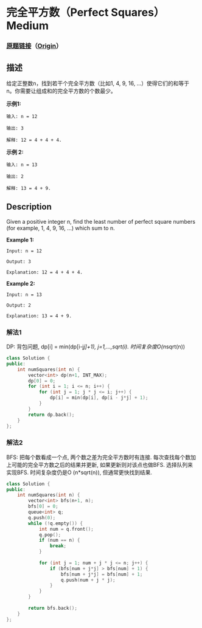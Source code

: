 # 完全平方数（Perfect Squares）Medium
### [原题链接](https://leetcode-cn.com/problems/perfect-squares)（[Origin](https://leetcode.com/problems/perfect-squares)）
## 描述
给定正整数n，找到若干个完全平方数（比如1, 4, 9, 16, ...）使得它们的和等于 n。你需要让组成和的完全平方数的个数最少。

**示例1:**
```
输入: n = 12

输出: 3 

解释: 12 = 4 + 4 + 4.
```

**示例 2:**
```
输入: n = 13

输出: 2

解释: 13 = 4 + 9.
```

## Description
Given a positive integer n, find the least number of perfect square numbers (for example, 1, 4, 9, 16, ...) which sum to n.

**Example 1:**
```
Input: n = 12

Output: 3 

Explanation: 12 = 4 + 4 + 4.
```

**Example 2:**
```
Input: n = 13

Output: 2

Explanation: 13 = 4 + 9.
```


### 解法1
DP: 背包问题, dp[i] = min(dp[i-j*j]+1), j=1,...,sqrt(i). 
时间复杂度O(n*sqrt(n))
```c++
class Solution {
public:
    int numSquares(int n) {
        vector<int> dp(n+1, INT_MAX);
        dp[0] = 0;
        for (int i = 1; i <= n; i++) {
            for (int j = 1; j * j <= i; j++) {
                dp[i] = min(dp[i], dp[i - j*j] + 1);
            }
        }
        return dp.back();
    }
};
```

### 解法2
BFS: 把每个数看成一个点, 两个数之差为完全平方数时有连接. 每次查找每个数加上可能的完全平方数之后的结果并更新, 如果更新则对该点也做BFS. 选择队列来实现BFS. 时间复杂度仍是O
(n*sqrt(n)), 但通常更快找到结果.
```c++
class Solution {
public:
    int numSquares(int n) {
        vector<int> bfs(n+1, n);
        bfs[0] = 0;
        queue<int> q;
        q.push(0);
        while (!q.empty()) {
            int num = q.front();
            q.pop();
            if (num == n) {
                break;
            }
            
            for (int j = 1; num + j * j <= n; j++) {
                if (bfs[num + j*j] > bfs[num] + 1) {
                    bfs[num + j*j] = bfs[num] + 1;
                    q.push(num + j * j);
                }
            }
        }
        
        return bfs.back();
    }
};
```
